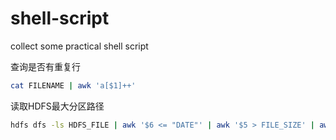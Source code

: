 # shell-script
collect some practical shell script

<p></p>

查询是否有重复行
```bash
cat FILENAME | awk 'a[$1]++'
```
读取HDFS最大分区路径
```bash
hdfs dfs -ls HDFS_FILE | awk '$6 <= "DATE"' | awk '$5 > FILE_SIZE' | awk -F" " '{print $6$7" "$5" "$8}' | sort -nr | sed -n '1p' | awk '{print $3}'
```


